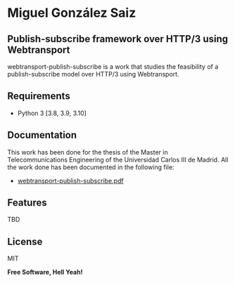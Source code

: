 # Miguel González Saiz
## Publish-subscribe framework over HTTP/3 using Webtransport

webtransport-publish-subscribe is a work that studies the feasibility of a publish-subscribe model over HTTP/3 using Webtransport.


## Requirements

* Python 3 [3.8, 3.9, 3.10]


## Documentation

This work has been done for the thesis of the Master in Telecommunications Engineering of the Universidad Carlos III de Madrid. All the work done has been documented in the following file: 
* [webtransport-publish-subscribe.pdf](https://github.com/migonsa/webtransport-publish-subscribe/blob/main/docs/webtransport-publish-subscribe.pdf)

## Features

TBD


## License
MIT

**Free Software, Hell Yeah!**
